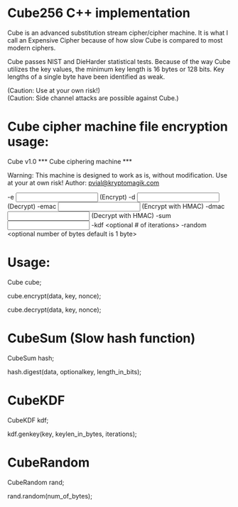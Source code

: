 # Cube256 C++ implementation  
Cube is an advanced substitution stream cipher/cipher machine.  It is what I call an Expensive Cipher because of how slow Cube is compared to most modern ciphers.

Cube passes NIST and DieHarder statistical tests.  Because of the way Cube utilizes the key values, the minimum key length is 16 bytes or 128 bits.  Key lengths of a single byte have been identified as weak.

(Caution: Use at your own risk!)  
(Caution: Side channel attacks are possible against Cube.)

# Cube cipher machine file encryption usage:  
Cube v1.0 *** Cube ciphering machine ***

Warning: This machine is designed to work as is, without modification.
Use at your at own risk!
Author: pvial@kryptomagik.com

-e <input file> <output file> <password> (Encrypt)
-d <input file> <output file> <password> (Decrypt)
-emac <input file> <output file> <password> (Encrypt with HMAC)
-dmac <input file> <output file> <password> (Decrypt with HMAC)
-sum <input file>
-kdf <password> <optional keylength in bytes> <optional # of iterations>
-random <optional number of bytes default is 1 byte>


# Usage:  
Cube cube;

cube.encrypt(data, key, nonce);  

cube.decrypt(data, key, nonce);  

# CubeSum (Slow hash function)  
CubeSum hash;  

hash.digest(data, optionalkey, length_in_bits);  

# CubeKDF  
CubeKDF kdf;  

kdf.genkey(key, keylen_in_bytes, iterations);  

# CubeRandom  
CubeRandom rand;  

rand.random(num_of_bytes);  
